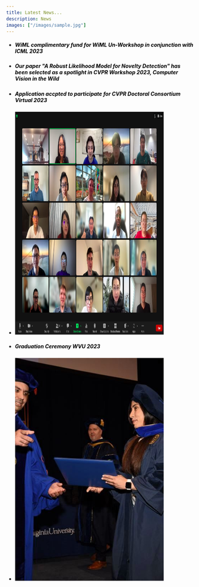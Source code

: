 ```yaml
---
title: Latest News...
description: News
images: ["/images/sample.jpg"]
---
```

<ul> 


  <li><h5 style="color:black"> WiML complimentary fund for WiML Un-Workshop in conjunction with ICML 2023</h5></li>

  <li><h5 style="color:black"> Our paper "A Robust Likelihood Model for Novelty Detection" has been selected as a spotlight in CVPR Workshop 2023, Computer Vision in the Wild</h5></li>
  <li><h5 style="color:black"> Application accpted to participate for CVPR Doctoral Consortium Virtual 2023</h5></li>
 <li><img src="img/CVPR2023DC_Virtual.png" alt="CVPR 2023 Virtual"  width="400px" height="600px"></li>

  <li><h5 style="color:black"> Graduation Ceremony WVU 2023</h5></li>

</li>
 <li><img src="img/Graduation.jpg" alt="Graduation Ceremony WVU"  width="400px" height="600px"></li>


